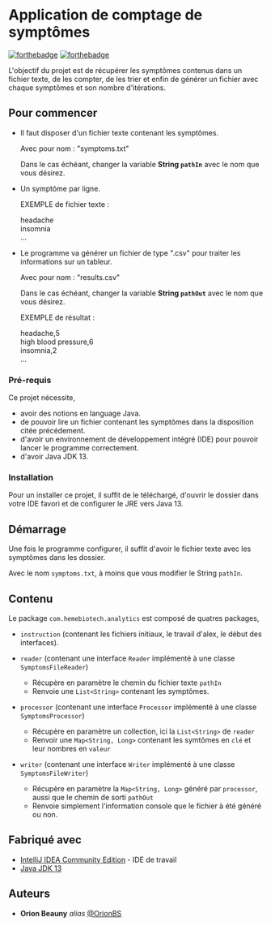 # Application de comptage de symptômes

[![forthebadge](http://forthebadge.com/images/badges/built-with-love.svg)](http://forthebadge.com)  [![forthebadge](http://forthebadge.com/images/badges/powered-by-electricity.svg)](http://forthebadge.com)

L'objectif du projet est de récupérer les symptômes contenus dans un fichier texte, de les compter, de les trier et enfin de générer un fichier avec chaque symptômes et son nombre d'itérations.

## Pour commencer

- Il faut disposer d'un fichier texte contenant les symptômes.
    
    Avec pour nom : "symptoms.txt"
    
    Dans le cas échéant, changer la variable **String `pathIn`** avec le nom que vous désirez.
    
- Un symptôme par ligne.

    EXEMPLE de fichier texte :
 
    
    headache  
    insomnia  
    ...  
    
- Le programme va générer un fichier de type ".csv" pour traiter les informations sur un tableur.
    
    Avec pour nom : "results.csv"
    
    Dans le cas échéant, changer la variable **String `pathOut`** avec le nom que vous désirez.
    
    EXEMPLE de résultat :
    
    
    headache,5  
    high blood pressure,6  
    insomnia,2  
    ...  

### Pré-requis

Ce projet nécessite,
- avoir des notions en language Java.
- de pouvoir lire un fichier contenant les symptômes dans la disposition citée précédement.
- d'avoir un environnement de développement intégré (IDE) pour pouvoir lancer le programme correctement.
- d'avoir Java JDK 13.


### Installation

Pour un installer ce projet,
il suffit de le téléchargé, d'ouvrir le dossier dans votre IDE favori et de configurer le JRE vers Java 13.

## Démarrage

Une fois le programme configurer, il suffit d'avoir le fichier texte avec les symptômes dans les dossier.

Avec le nom `symptoms.txt`, à moins que vous modifier le String `pathIn`.

## Contenu

Le package `com.hemebiotech.analytics` est composé de quatres packages,
- `instruction` (contenant les fichiers initiaux, le travail d'alex, le début des interfaces).
- `reader` (contenant une interface `Reader` implémenté à une classe `SymptomsFileReader`)
    
    * Récupère en paramètre le chemin du fichier texte `pathIn`
    * Renvoie une `List<String>` contenant les symptômes.
- `processor` (contenant une interface `Processor` implémenté à une classe `SymptomsProcessor`)

    * Récupère en paramètre un collection, ici la `List<String>` de `reader`
    * Renvoir une `Map<String, Long>` contenant les symtômes en `clé` et leur nombres en `valeur`
- `writer` (contenant une interface `Writer` implémenté à une classe `SymptomsFileWriter`)

    * Récupère en paramètre la `Map<String, Long>` généré par `processor`, aussi que le chemin de sorti `pathOut`
    * Renvoie simplement l'information console que le fichier à été généré ou non.

## Fabriqué avec

* [IntelliJ IDEA Community Edition](https://www.jetbrains.com/idea/download/) - IDE de travail
* [Java JDK 13](https://www.oracle.com/java/technologies/javase-jdk13-downloads.html )

## Auteurs

* **Orion Beauny** _alias_ [@OrionBS](https://github.com/OrionBS)



